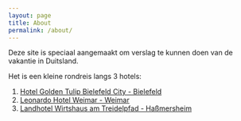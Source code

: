 ```yaml
---
layout: page
title: About
permalink: /about/
---
```


Deze site is speciaal aangemaakt om verslag te kunnen doen van de vakantie in Duitsland.

Het is een kleine rondreis langs 3 hotels:
1.  [Hotel Golden Tulip Bielefeld City - Bielefeld](https://bielefeld-city.goldentulip.com/nl-nl)
2. [Leonardo Hotel Weimar - Weimar](https://www.leonardo-hotels.nl/leonardo-hotel-weimar)
3. [Landhotel Wirtshaus am Treidelpfad - Haßmersheim]([https://www.wirtshaus-am-treidelpfad.de) 

